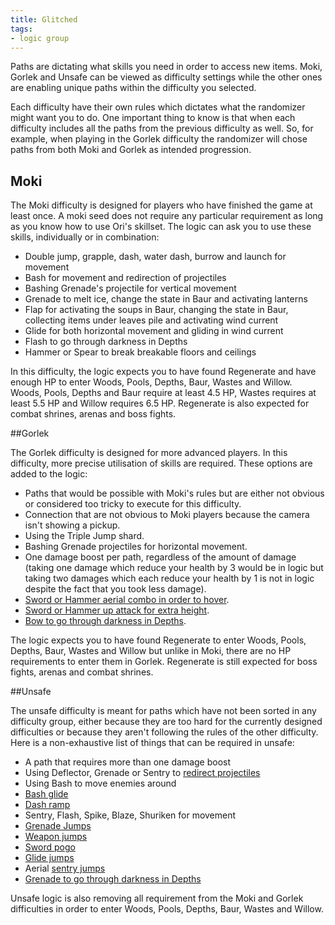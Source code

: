 ```yaml
---
title: Glitched
tags:
- logic group
---
```


Paths are dictating what skills you need in order to access new items. Moki, Gorlek and Unsafe can be viewed as difficulty settings while the other ones are enabling unique paths within the difficulty you selected.

Each difficulty have their own rules which dictates what the randomizer might want you to do. One important thing to know is that when each difficulty includes all the paths from the previous difficulty as well. So, for example, when playing in the Gorlek difficulty the randomizer will chose paths from both Moki and Gorlek as intended progression.

## Moki

The Moki difficulty is designed for players who have finished the game at least once. A moki seed does not require any particular requirement as long as you know how to use Ori's skillset. The logic can ask you to use these skills, individually or in combination:

- Double jump, grapple, dash, water dash, burrow and launch for movement
- Bash for movement and redirection of projectiles
- Bashing Grenade's projectile for vertical movement
- Grenade to melt ice, change the state in Baur and activating lanterns
- Flap for activating the soups in Baur, changing the state in Baur, collecting items under leaves pile and activating wind current
- Glide for both horizontal movement and gliding in wind current
- Flash to go through darkness in Depths
- Hammer or Spear to break breakable floors and ceilings

In this difficulty, the logic expects you to have found Regenerate and have enough HP to enter Woods, Pools, Depths, Baur, Wastes and Willow. Woods, Pools, Depths and Baur require at least 4.5 HP, Wastes requires at least 5.5 HP and Willow requires 6.5 HP. Regenerate is also expected for combat shrines, arenas and boss fights.

##Gorlek

The Gorlek difficulty is designed for more advanced players. In this difficulty, more precise utilisation of skills are required. These options are added to the logic:

- Paths that would be possible with Moki's rules but are either not obvious or considered too tricky to execute for this difficulty.
- Connection that are not obvious to Moki players because the camera isn't showing a pickup.
- Using the Triple Jump shard.
- Bashing Grenade projectiles for horizontal movement.
- One damage boost per path, regardless of the amount of damage (taking one damage which reduce your health by 3 would
  be in logic but taking two damages which each reduce your health by 1 is not in logic despite the fact that you took
  less damage).
- [Sword or Hammer aerial combo in order to hover](/tutorials/movement/weapon-movement).
- [Sword or Hammer up attack for extra height](/tutorials/movement/weapon-movement).
- [Bow to go through darkness in Depths](/tutorials/movement/light-sources).

The logic expects you to have found Regenerate to enter Woods, Pools, Depths, Baur, Wastes and Willow but unlike in Moki, there are no HP requirements to enter them in Gorlek.
Regenerate is still expected for boss fights, arenas and combat shrines.

##Unsafe

The unsafe difficulty is meant for paths which have not been sorted in any difficulty group, either because they are too hard for the currently designed difficulties or because they aren't following the rules of the other difficulty. Here is a non-exhaustive list of things that can be required in unsafe:
* A path that requires more than one damage boost
* Using Deflector, Grenade or Sentry to [redirect projectiles](/tutorial/movement/projectile-redirection)
* Using Bash to move enemies around
* [Bash glide](/tutorial/movement/bash-glide)
* [Dash ramp](/tutorial/movement/dash-ramp)
* Sentry, Flash, Spike, Blaze, Shuriken for movement
* [Grenade Jumps](/tutorial/movement/grenade-jumps)
* [Weapon jumps](/tutorial/movement/weapon-jumps)
* [Sword pogo](/tutorial/movement/sword-pogo)
* [Glide jumps](/tutorial/movement/glide-jumps)
* Aerial [sentry jumps](/tutorial/movement/sentry-jumps)
* [Grenade to go through darkness in Depths](/tutorial/movement/light-sources)

Unsafe logic is also removing all requirement from the Moki and Gorlek difficulties in order to enter Woods, Pools, Depths, Baur, Wastes and Willow.